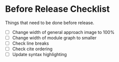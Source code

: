 # Before Release Checklist

Things that need to be done before release.

* [ ] Change width of general approach image to 100%
* [ ] Change width of module graph to smaller
* [ ] Check line breaks
* [ ] Check cite ordering
* [ ] Update syntax highlighting